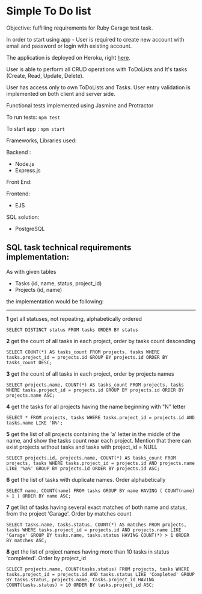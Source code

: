 # Simple To Do list #

Objective: fulfilling requirements for Ruby Garage test task.





In order to start using app - User is required to create new account with email and password or login with existing account. 

The application is deployed on Heroku, right [here](https://todolist-for-ruby-garage.herokuapp.com).

User is able to perform all CRUD operations with ToDoLists and It's tasks (Create, Read, Update, Delete).

User has access only to own ToDoLists and Tasks. User entry validation is implemented on both client and server side.

Functional tests implemented using Jasmine and Protractor

To run tests: `npm test`

To start app : `npm start`

Frameworks, Libraries used:

Backend : 

- Node.js
- Express.js

Front End:

Frontend:

- EJS

SQL solution:

- PostgreSQL

SQL task technical requirements implementation:
-------------------------------
As with given tables

- Tasks (id, name, status, project_id)
- Projects (id, name)

the implementation would be following:


----------


**1** get all statuses, not repeating, alphabetically ordered

    SELECT DISTINCT status FROM tasks ORDER BY status

**2** get the count of all tasks in each project, order by tasks count descending

    SELECT COUNT(*) AS tasks_count FROM projects, tasks WHERE tasks.project_id = projects.id GROUP BY projects.id ORDER BY tasks_count DESC;
    
**3** get the count of all tasks in each project, order by projects names

    SELECT projects.name, COUNT(*) AS tasks_count FROM projects, tasks WHERE tasks.project_id = projects.id GROUP BY projects.id ORDER BY projects.name ASC;

**4** get the tasks for all projects having the name beginning with "N" letter

    SELECT * FROM projects, tasks WHERE tasks.project_id = projects.id AND tasks.name LIKE 'N%';

**5** get the list of all projects containing the 'a' letter in the middle of the name, and show the tasks count near each project. Mention that there can exist projects without tasks and tasks with project_id = NULL

    SELECT projects.id, projects.name, COUNT(*) AS tasks_count FROM projects, tasks WHERE tasks.project_id = projects.id AND projects.name LIKE '%a%' GROUP BY projects.id ORDER BY projects.id ASC;

**6** get the list of tasks with duplicate names. Order alphabetically

    SELECT name, COUNT(name) FROM tasks GROUP BY name HAVING ( COUNT(name) > 1 ) ORDER BY name ASC;

**7** get list of tasks having several exact matches of both name and status, from the project 'Garage'. Order by matches count

    SELECT tasks.name, tasks.status, COUNT(*) AS matches FROM projects, tasks WHERE tasks.project_id = projects.id AND projects.name LIKE 'Garage' GROUP BY tasks.name, tasks.status HAVING COUNT(*) > 1 ORDER BY matches ASC;

**8** get the list of project names having more than 10 tasks in status 'completed'. Order by project_id
 
    SELECT projects.name, COUNT(tasks.status) FROM projects, tasks WHERE tasks.project_id = projects.id AND tasks.status LIKE 'Completed' GROUP BY tasks.status, projects.name, tasks.project_id HAVING COUNT(tasks.status) > 10 ORDER BY tasks.project_id ASC;
